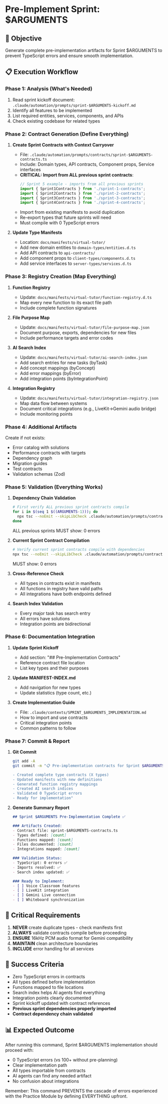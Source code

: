 # Pre-Implement Sprint: $ARGUMENTS

## 🎯 Objective
Generate complete pre-implementation artifacts for Sprint $ARGUMENTS to prevent TypeScript errors and ensure smooth implementation.

## 📋 Execution Workflow

### Phase 1: Analysis (What's Needed)
1. Read sprint kickoff document: `.claude/automation/prompts/sprint-$ARGUMENTS-kickoff.md`
2. Identify all features to be implemented
3. List required entities, services, components, and APIs
4. Check existing codebase for related types

### Phase 2: Contract Generation (Define Everything)
1. **Create Sprint Contracts with Context Carryover**
   - File: `.claude/automation/prompts/contracts/sprint-$ARGUMENTS-contracts.ts`
   - Include: Domain types, API contracts, Component props, Service interfaces
   - **CRITICAL: Import from ALL previous sprint contracts**:
     ```typescript
     // Sprint 5 example - imports from all previous sprints
     import { Sprint1Contracts } from './sprint-1-contracts';
     import { Sprint2Contracts } from './sprint-2-contracts';
     import { Sprint3Contracts } from './sprint-3-contracts';
     import { Sprint4Contracts } from './sprint-4-contracts';
     ```
   - Import from existing manifests to avoid duplication
   - Re-export types that future sprints will need
   - Must compile with 0 TypeScript errors

2. **Update Type Manifests**
   - Location: `docs/manifests/virtual-tutor/`
   - Add new domain entities to `domain-types/entities.d.ts`
   - Add API contracts to `api-contracts/`
   - Add component props to `client-types/components.d.ts`
   - Add service interfaces to `server-types/services.d.ts`

### Phase 3: Registry Creation (Map Everything)
1. **Function Registry**
   - Update: `docs/manifests/virtual-tutor/function-registry.d.ts`
   - Map every new function to its exact file path
   - Include complete function signatures

2. **File Purpose Map**
   - Update: `docs/manifests/virtual-tutor/file-purpose-map.json`
   - Document purpose, exports, dependencies for new files
   - Include performance targets and error codes

3. **AI Search Index**
   - Update: `docs/manifests/virtual-tutor/ai-search-index.json`
   - Add search entries for new tasks (byTask)
   - Add concept mappings (byConcept)
   - Add error mappings (byError)
   - Add integration points (byIntegrationPoint)

4. **Integration Registry**
   - Update: `docs/manifests/virtual-tutor/integration-registry.json`
   - Map data flow between systems
   - Document critical integrations (e.g., LiveKit→Gemini audio bridge)
   - Include monitoring points

### Phase 4: Additional Artifacts
Create if not exists:
- Error catalog with solutions
- Performance contracts with targets
- Dependency graph
- Migration guides
- Test contracts
- Validation schemas (Zod)

### Phase 5: Validation (Everything Works)
1. **Dependency Chain Validation**
   ```bash
   # First verify ALL previous sprint contracts compile
   for i in $(seq 1 $((ARGUMENTS-1))); do
     npx tsc --noEmit --skipLibCheck .claude/automation/prompts/contracts/sprint-$i-contracts.ts
   done
   ```
   ALL previous sprints MUST show: 0 errors

2. **Current Sprint Contract Compilation**
   ```bash
   # Verify current sprint contracts compile with dependencies
   npx tsc --noEmit --skipLibCheck .claude/automation/prompts/contracts/sprint-$ARGUMENTS-contracts.ts
   ```
   MUST show: 0 errors

3. **Cross-Reference Check**
   - All types in contracts exist in manifests
   - All functions in registry have valid paths
   - All integrations have both endpoints defined

4. **Search Index Validation**
   - Every major task has search entry
   - All errors have solutions
   - Integration points are bidirectional

### Phase 6: Documentation Integration
1. **Update Sprint Kickoff**
   - Add section: "## Pre-Implementation Contracts"
   - Reference contract file location
   - List key types and their purposes

2. **Update MANIFEST-INDEX.md**
   - Add navigation for new types
   - Update statistics (type count, etc.)

3. **Create Implementation Guide**
   - File: `.claude/contexts/SPRINT_$ARGUMENTS_IMPLEMENTATION.md`
   - How to import and use contracts
   - Critical integration points
   - Common patterns to follow

### Phase 7: Commit & Report
1. **Git Commit**
   ```bash
   git add -A
   git commit -m "📋 Pre-implementation contracts for Sprint $ARGUMENTS

   - Created complete type contracts (X types)
   - Updated manifests with new definitions
   - Generated function registry mappings
   - Created AI search indices
   - Validated 0 TypeScript errors
   - Ready for implementation"
   ```

2. **Generate Summary Report**
   ```markdown
   ## Sprint $ARGUMENTS Pre-Implementation Complete ✅
   
   ### Artifacts Created:
   - Contract file: sprint-$ARGUMENTS-contracts.ts
   - Types defined: [count]
   - Functions mapped: [count]
   - Files documented: [count]
   - Integrations mapped: [count]
   
   ### Validation Status:
   - TypeScript: 0 errors ✅
   - Imports resolved: ✅
   - Search index updated: ✅
   
   ### Ready to Implement:
   - [ ] Voice Classroom features
   - [ ] LiveKit integration
   - [ ] Gemini Live connection
   - [ ] Whiteboard synchronization
   ```

## 🚨 Critical Requirements
1. **NEVER** create duplicate types - check manifests first
2. **ALWAYS** validate contracts compile before proceeding
3. **ENSURE** 16kHz PCM audio format for Gemini compatibility
4. **MAINTAIN** clean architecture boundaries
5. **INCLUDE** error handling for all services

## 🎯 Success Criteria
- Zero TypeScript errors in contracts
- All types defined before implementation
- Functions mapped to file locations
- Search index helps AI agents find everything
- Integration points clearly documented
- Sprint kickoff updated with contract references
- **Previous sprint dependencies properly imported**
- **Contract dependency chain validated**

## 📊 Expected Outcome
After running this command, Sprint $ARGUMENTS implementation should proceed with:
- 0 TypeScript errors (vs 100+ without pre-planning)
- Clear implementation path
- All types importable from contracts
- AI agents can find any needed artifact
- No confusion about integrations

Remember: This command PREVENTS the cascade of errors experienced with the Practice Module by defining EVERYTHING upfront.